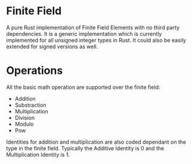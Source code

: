 # Finite Field
A pure Rust implementation of Finite Field Elements with no third party dependencies.
It is a generic implementation which is currently implemented for all unsigned integer types in Rust.
It could also be easily extended for signed versions as well.

# Operations
All the basic math operation are supported over the finite field:
- Addition
- Substraction
- Multiplication
- Division
- Modulo
- Pow

Identities for addition and multiplication are also coded dependant on the type in the finite field.
Typically the Additive Identity is 0 and the Multiplication Identity is 1.
